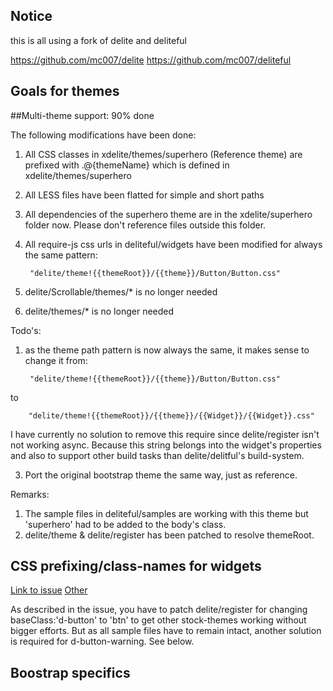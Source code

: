 ## Notice

this is all using a fork of delite and deliteful 

https://github.com/mc007/delite
https://github.com/mc007/deliteful


## Goals for themes

##Multi-theme support: 90% done

The following modifications have been done:

1. All CSS classes in xdelite/themes/superhero (Reference theme) are prefixed with .@{themeName} which is defined in 
xdelite/themes/superhero
2. All LESS files have been flatted for simple and short paths
3. All dependencies of the superhero theme are in the xdelite/superhero folder now. Please don't reference files
   outside this folder.
4. All require-js css urls in deliteful/widgets have been modified for always the same pattern: 
    
        "delite/theme!{{themeRoot}}/{{theme}}/Button/Button.css"

4. delite/Scrollable/themes/* is no longer needed
5. delite/themes/* is no longer needed

Todo's:

1. as the theme path pattern is now always the same, it makes sense to change it from: 
    
        "delite/theme!{{themeRoot}}/{{theme}}/Button/Button.css"
to
 
        "delite/theme!{{themeRoot}}/{{theme}}/{{Widget}}/{{Widget}}.css"

I have currently no solution to remove this require since delite/register isn't not working async. Because this 
string belongs into the widget's properties and also to support other build tasks than delite/delitful's build-system.


3. Port the original bootstrap theme the same way, just as reference. 
 
Remarks:

1. The sample files in deliteful/samples are working with this theme but 'superhero' had to be added to the body's class.
2. delite/theme & delite/register has been patched to resolve themeRoot.


## CSS prefixing/class-names for widgets

[Link to issue](https://github.com/ibm-js/deliteful/issues/525#issuecomment-76394688)
[Other](http://tkrugg.github.io/bootstrap-deliteful/compiled/all-Button.html)

As described in the issue, you have to patch delite/register for changing baseClass:'d-button' to 'btn' to get other
stock-themes working without bigger efforts. But as all sample files have to remain intact, another solution is required
for d-button-warning. See below.

## Boostrap specifics
